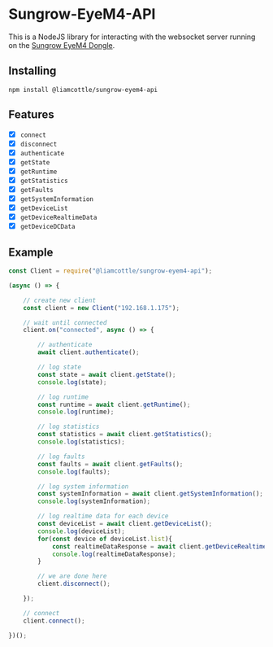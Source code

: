 # Sungrow-EyeM4-API

This is a NodeJS library for interacting with the websocket server running on the [Sungrow EyeM4 Dongle](https://service.sungrowpower.com.au/files/Web_Files/FAQ/TD_202006_EyeM4%20-WiFi-_Quick%20Guide%20for%20SG30-50-110CX%20Inverters_V1.1.pdf).

## Installing

```
npm install @liamcottle/sungrow-eyem4-api
```

## Features

- [x] `connect`
- [x] `disconnect`
- [x] `authenticate`
- [x] `getState`
- [x] `getRuntime`
- [x] `getStatistics`
- [x] `getFaults`
- [x] `getSystemInformation`
- [x] `getDeviceList`
- [x] `getDeviceRealtimeData`
- [x] `getDeviceDCData`

## Example

```javascript
const Client = require("@liamcottle/sungrow-eyem4-api");

(async () => {

    // create new client
    const client = new Client("192.168.1.175");

    // wait until connected
    client.on("connected", async () => {

        // authenticate
        await client.authenticate();

        // log state
        const state = await client.getState();
        console.log(state);

        // log runtime
        const runtime = await client.getRuntime();
        console.log(runtime);

        // log statistics
        const statistics = await client.getStatistics();
        console.log(statistics);

        // log faults
        const faults = await client.getFaults();
        console.log(faults);

        // log system information
        const systemInformation = await client.getSystemInformation();
        console.log(systemInformation);

        // log realtime data for each device
        const deviceList = await client.getDeviceList();
        console.log(deviceList);
        for(const device of deviceList.list){
            const realtimeDataResponse = await client.getDeviceRealtimeData(device.dev_id);
            console.log(realtimeDataResponse);
        }

        // we are done here
        client.disconnect();

    });

    // connect
    client.connect();

})();
```
